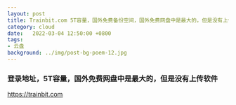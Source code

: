 ```yaml
---
layout: post
title: Trainbit.com 5T容量，国外免费备份空间，国外免费网盘中是最大的，但是没有上传软件
category: cloud
date:   2022-03-04 12:50:00 +0800
tags:
- 云盘
background: ../img/post-bg-poem-12.jpg
---
```




### 登录地址，5T容量，国外免费网盘中是最大的，但是没有上传软件<br>
https://trainbit.com